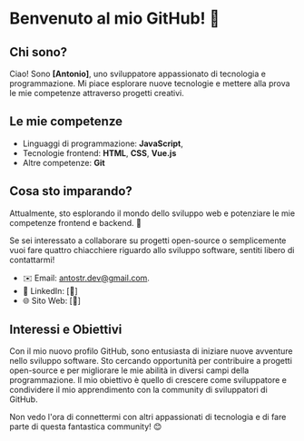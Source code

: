 # Benvenuto al mio GitHub! 👋

## Chi sono?

Ciao! Sono **[Antonio]**, uno sviluppatore appassionato di tecnologia e programmazione. Mi piace esplorare nuove tecnologie e mettere alla prova le mie competenze attraverso progetti creativi.

## Le mie competenze

- Linguaggi di programmazione: **JavaScript**,
- Tecnologie frontend: **HTML**, **CSS**, **Vue.js**
- Altre competenze: **Git**

## Cosa sto imparando?

Attualmente, sto esplorando il mondo dello sviluppo web e potenziare le mie competenze frontend e backend. 🚀

Se sei interessato a collaborare su progetti open-source o semplicemente vuoi fare quattro chiacchiere riguardo allo sviluppo software, sentiti libero di contattarmi!

- ✉️ Email: antostr.dev@gmail.com.
- 🔗 LinkedIn: [🚧]
- 🌐 Sito Web: [🚧]

## Interessi e Obiettivi

Con il mio nuovo profilo GitHub, sono entusiasta di iniziare nuove avventure nello sviluppo software. Sto cercando opportunità per contribuire a progetti open-source e per migliorare le mie abilità in diversi campi della programmazione. Il mio obiettivo è quello di crescere come sviluppatore e condividere il mio apprendimento con la community di sviluppatori di GitHub.

Non vedo l'ora di connettermi con altri appassionati di tecnologia e di fare parte di questa fantastica community! 😊
